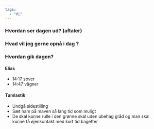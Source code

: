 ```yaml
---
tags:
  - "#📅"
---
```

### Hvordan ser dagen ud? (aftaler)


### Hvad vil jeg gerne opnå i dag ?


### Hvordan gik dagen?
#### Elias 
- 14:17 sover 
- 14:47 vågner 
#### Tumlastik 
- Undgå sidestilling 
- Sæt ham på maven så lang tid som muligt 
- De skal kunne rulle i den grønne skal uden ubehag gråd og man skal kunne få øjenkontakt med kort tid bagefter 